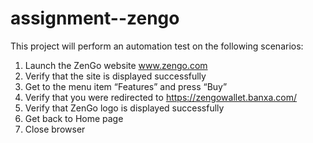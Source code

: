 # assignment--zengo
This project will perform an automation test on the following scenarios:
1. Launch the ZenGo website www.zengo.com
2. Verify that the site is displayed successfully
3. Get to the menu item “Features” and press “Buy”
4. Verify that you were redirected to https://zengowallet.banxa.com/
5. Verify that ZenGo logo is displayed successfully
6. Get back to Home page
7. Close browser
